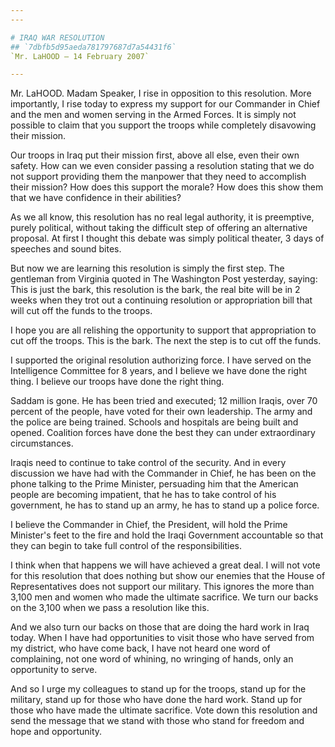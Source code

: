 ```yaml
---
---

# IRAQ WAR RESOLUTION
## `7dbfb5d95aeda781797687d7a54431f6`
`Mr. LaHOOD — 14 February 2007`

---
```



Mr. LaHOOD. Madam Speaker, I rise in opposition to this resolution. 
More importantly, I rise today to express my support for our Commander 
in Chief and the men and women serving in the Armed Forces. It is 
simply not possible to claim that you support the troops while 
completely disavowing their mission.

Our troops in Iraq put their mission first, above all else, even 
their own safety. How can we even consider passing a resolution stating 
that we do not support providing them the manpower that they need to 
accomplish their mission? How does this support the morale? How does 
this show them that we have confidence in their abilities?

As we all know, this resolution has no real legal authority, it is 
preemptive, purely political, without taking the difficult step of 
offering an alternative proposal. At first I thought this debate was 
simply political theater, 3 days of speeches and sound bites.

But now we are learning this resolution is simply the first step. The 
gentleman from Virginia quoted in The Washington Post yesterday, 
saying: This is just the bark, this resolution is the bark, the real 
bite will be in 2 weeks when they trot out a continuing resolution or 
appropriation bill that will cut off the funds to the troops.

I hope you are all relishing the opportunity to support that 
appropriation to cut off the troops. This is the bark. The next the 
step is to cut off the funds.

I supported the original resolution authorizing force. I have served 
on the Intelligence Committee for 8 years, and I believe we have done 
the right thing. I believe our troops have done the right thing.

Saddam is gone. He has been tried and executed; 12 million Iraqis, 
over 70 percent of the people, have voted for their own leadership. The 
army and the police are being trained. Schools and hospitals are being 
built and opened. Coalition forces have done the best they can under 
extraordinary circumstances.

Iraqis need to continue to take control of the security. And in every 
discussion we have had with the Commander in Chief, he has been on the 
phone talking to the Prime Minister, persuading him that the American 
people are becoming impatient, that he has to take control of his 
government, he has to stand up an army, he has to stand up a police 
force.

I believe the Commander in Chief, the President, will hold the Prime 
Minister's feet to the fire and hold the Iraqi Government accountable 
so that they can begin to take full control of the responsibilities.

I think when that happens we will have achieved a great deal. I will 
not vote for this resolution that does nothing but show our enemies 
that the House of Representatives does not support our military. This 
ignores the more than 3,100 men and women who made the ultimate 
sacrifice. We turn our backs on the 3,100 when we pass a resolution 
like this.



And we also turn our backs on those that are doing the hard work in 
Iraq today. When I have had opportunities to visit those who have 
served from my district, who have come back, I have not heard one word 
of complaining, not one word of whining, no wringing of hands, only an 
opportunity to serve.

And so I urge my colleagues to stand up for the troops, stand up for 
the military, stand up for those who have done the hard work. Stand up 
for those who have made the ultimate sacrifice. Vote down this 
resolution and send the message that we stand with those who stand for 
freedom and hope and opportunity.